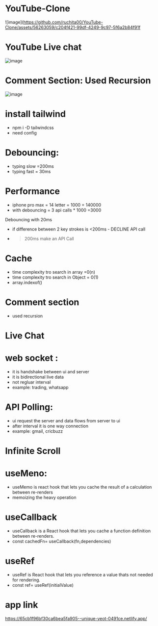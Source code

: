 # YouTube-Clone
![image](https://github.com/ruchita00/YouTube-Clone/assets/56263059/c204f421-99df-4249-9c97-5f6a2b84f91f
# YouTube Live chat
![image](https://github.com/ruchita00/YouTube-Clone/assets/56263059/2cd9256d-2307-4cc7-8d7f-7756405e4741)

# Comment Section: Used Recursion
![image](https://github.com/ruchita00/YouTube-Clone/assets/56263059/77ac5fb1-6c4b-4e63-9d32-3a630f21031c)



# install tailwind
- npm i -D tailwindcss
- need config 

# Debouncing:
- typing slow =200ms
- typing fast = 30ms

# Performance
- iphone pro max = 14 letter = 1000 = 140000
- with debouncing = 3 api calls * 1000 =3000

Debouncing with 20ms
- if difference between 2 key strokes is <200ms - DECLINE API call
- >200ms make an API Call

#  Cache
- time complexity tro search in array =0(n)
- time complexity tro search in Object = 0(1)
- array.indexof()

# Comment section 
- used recursion

# Live Chat

# web socket : 
- it is handshake between ui and server
- it is bidirectional live data
- not regluar interval
- example: trading, whatsapp

# API Polling: 
- ui request the server and data flows from server to ui
- after interval it is one way connection
- example: gmail, cricbuzz

# Infinite Scroll

# useMeno:
- useMemo is react hook that lets you cache the result of a calculation between re-renders
- memoizing the heavy operation

# useCallback 
- useCallback is a React hook that lets you cache a function definition between re-renders.
- const cachedFn= useCallback(fn,dependencies)

# useRef
- useRef is React hook that lets you reference a value thats not needed for rendering.
- const ref= useRef(initialValue)

# app link
https://65cb1f96bf30ca6bea5fa905--unique-yeot-0491ce.netlify.app/
